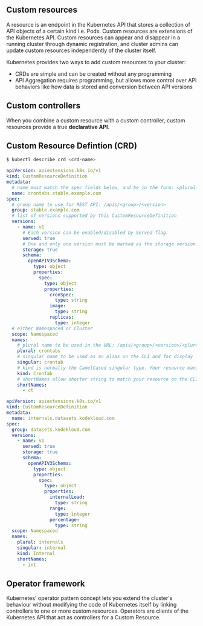 ## Custom resources

A resource is an endpoint in the Kubernetes API that stores a collection of API objects of a certain kind i.e. Pods. Custom resources are extensions of the Kubernetes API. Custom resources can appear and disappear in a running cluster through dynamic registration, and cluster admins can update custom resources independently of the cluster itself.

Kubernetes provides two ways to add custom resources to your cluster:

- CRDs are simple and can be created without any programming
- API Aggregation requires programming, but allows more control over API behaviors like how data is stored and conversion between API versions

## Custom controllers

When you combine a custom resource with a custom controller, custom resources provide a true **declarative API**.

## Custom Resource Defintion (CRD)

```bash
$ kubectl describe crd <crd-name>
```

```yaml
apiVersion: apiextensions.k8s.io/v1
kind: CustomResourceDefinition
metadata:
  # name must match the spec fields below, and be in the form: <plural>.<group>
  name: crontabs.stable.example.com
spec:
  # group name to use for REST API: /apis/<group>/<version>
  group: stable.example.com
  # list of versions supported by this CustomResourceDefinition
  versions:
    - name: v1
      # Each version can be enabled/disabled by Served flag.
      served: true
      # One and only one version must be marked as the storage version.
      storage: true
      schema:
        openAPIV3Schema:
          type: object
          properties:
            spec:
              type: object
              properties:
                cronSpec:
                  type: string
                image:
                  type: string
                replicas:
                  type: integer
  # either Namespaced or Cluster
  scope: Namespaced
  names:
    # plural name to be used in the URL: /apis/<group>/<version>/<plural>
    plural: crontabs
    # singular name to be used as an alias on the CLI and for display
    singular: crontab
    # kind is normally the CamelCased singular type. Your resource manifests use this.
    kind: CronTab
    # shortNames allow shorter string to match your resource on the CLI
    shortNames:
      - ct
```

```yaml
apiVersion: apiextensions.k8s.io/v1
kind: CustomResourceDefinition
metadata:
  name: internals.datasets.kodekloud.com
spec:
  group: datasets.kodekloud.com
  versions:
    - name: v1
      served: true
      storage: true
      schema:
        openAPIV3Schema:
          type: object
          properties:
            spec:
              type: object
              properties:
                internalLoad:
                  type: string
                range:
                  type: integer
                percentage:
                  type: string
  scope: Namespaced
  names:
    plural: internals
    singular: internal
    kind: Internal
    shortNames:
      - int
```

## Operator framework

Kubernetes' operator pattern concept lets you extend the cluster's behaviour without modifying the code of Kubernetes itself by linking controllers to one or more custom resources. Operators are clients of the Kubernetes API that act as controllers for a Custom Resource.
